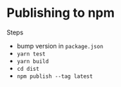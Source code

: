 # Publishing to npm

Steps

- bump version in `package.json`
- `yarn test`
- `yarn build`
- `cd dist`
- `npm publish --tag latest`
